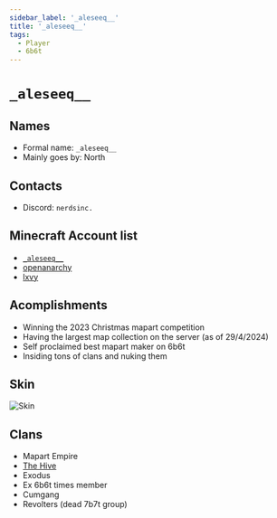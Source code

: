 ```yaml
---
sidebar_label: '_aleseeq__'
title: '_aleseeq__'
tags:
  - Player
  - 6b6t
---
```


# `_aleseeq__`

## Names
* Formal name: `_aleseeq__`
* Mainly goes by: North

## Contacts
* Discord: `nerdsinc.`

## Minecraft Account list
* [`_aleseeq__`](https://nl.namemc.com/profile/_aleseeq__.1)
* [openanarchy](https://nl.namemc.com/profile/openanarchy.4)
* [lxvy](https://nl.namemc.com/profile/lxvy.4)

## Acomplishments
* Winning the 2023 Christmas mapart competition
* Having the largest map collection on the server (as of 29/4/2024)
* Self proclaimed best mapart maker on 6b6t
* Insiding tons of clans and nuking them

## Skin
![Skin](https://s.namemc.com/3d/skin/body.png?id=8ba3245f351fe11b&model=slim&theta=30&phi=21&time=90&width=100&height=200)

## Clans
* Mapart Empire
* [The Hive](../groups/hive.md)
* Exodus
* Ex 6b6t times member
* Cumgang
* Revolters (dead 7b7t group)